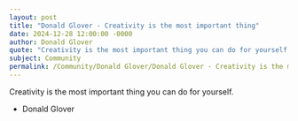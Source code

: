 ```yaml
---
layout: post
title: "Donald Glover - Creativity is the most important thing"
date: 2024-12-28 12:00:00 -0000
author: Donald Glover
quote: "Creativity is the most important thing you can do for yourself."
subject: Community
permalink: /Community/Donald Glover/Donald Glover - Creativity is the most important thing
---
```


Creativity is the most important thing you can do for yourself.

- Donald Glover

